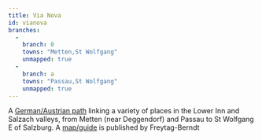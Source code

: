 ```yaml
---
title: Via Nova
id: vianova
branches:
  -
    branch: 0
    towns: "Metten,St Wolfgang"
    unmapped: true
  -
    branch: a
    towns: "Passau,St Wolfgang"
    unmapped: true
---
```


A [German/Austrian path][0] linking a variety of places in the Lower Inn and Salzach valleys, from Metten (near Deggendorf) and Passau to St Wolfgang E of Salzburg. A [map/guide][1] is published by Freytag-Berndt

[0]: http://www.pilgerweg-vianova.de/
[1]: http://www.amazon.de/exec/obidos/ASIN/3707906485/europaischefe-21